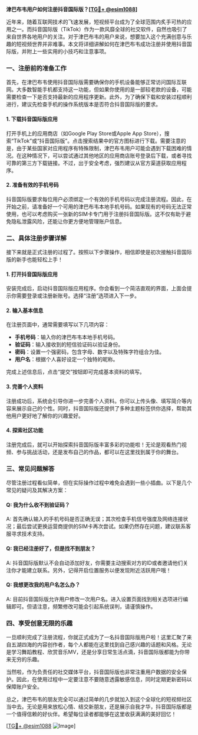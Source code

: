 **津巴布韦用户如何注册抖音国际版？[[TG💪+ @esim1088](https://t.me/s/esim1088)]**

近年来，随着互联网技术的飞速发展，短视频平台成为了全球范围内炙手可热的应用之一。而抖音国际版（TikTok）作为一款风靡全球的社交软件，自然也吸引了来自世界各地用户的关注。对于津巴布韦的用户来说，想要加入这个充满创意与乐趣的短视频世界并非难事。本文将详细讲解如何在津巴布韦成功注册并使用抖音国际版，并附上一些实用的小技巧和注意事项。

### 一、注册前的准备工作

首先，在津巴布韦使用抖音国际版需要确保你的手机设备能够正常访问国际互联网。大多数智能手机都支持这一功能，但如果你使用的是一部较老款的设备，可能需要检查一下是否支持最新的应用程序更新。此外，为了确保下载和安装过程顺利进行，建议先检查手机的操作系统版本是否符合抖音国际版的要求。

#### 1. 下载抖音国际版应用
打开手机上的应用商店（如Google Play Store或Apple App Store），搜索“TikTok”或“抖音国际版”。点击搜索结果中的官方图标进行下载。需要注意的是，由于某些国家对应用程序有特殊限制，津巴布韦用户可能会遇到下载困难的情况。在这种情况下，可以尝试通过其他地区的应用商店账号登录后下载，或者寻找可靠的第三方下载链接。不过，出于安全考虑，强烈建议从官方渠道获取应用程序。

#### 2. 准备有效的手机号码
抖音国际版要求每位用户必须绑定一个有效的手机号码以完成注册流程。因此，在开始之前，请准备好一个可用的津巴布韦本地手机号码。如果现有的号码无法正常使用，也可以考虑购买一张新的SIM卡专门用于注册抖音国际版。这不仅有助于避免隐私泄露风险，还能让你更方便地管理账户信息。

### 二、具体注册步骤详解

接下来就是正式注册的过程了。按照以下步骤操作，相信即使是初次接触抖音国际版的新手也能轻松上手！

#### 1. 打开抖音国际版应用
安装完成后，启动抖音国际版应用程序。你会看到一个简洁直观的界面，上面会提示你需要登录或注册新账号。选择“注册”选项进入下一步。

#### 2. 输入基本信息
在注册页面中，通常需要填写以下几项内容：
- **手机号码**：输入你的津巴布韦本地手机号码。
- **验证码**：输入接收到的短信验证码以验证身份。
- **密码**：设置一个强密码，包含字母、数字以及特殊字符组合为佳。
- **用户名**：根据个人喜好设定一个独特的昵称。

完成上述信息后，点击“提交”按钮即可完成基本资料的填写。

#### 3. 完善个人资料
注册成功后，系统会引导你进一步完善个人资料。你可以上传头像、填写简介等内容来展示自己的个性。同时，抖音国际版还提供了多种主题标签供你选择，帮助其他用户更好地了解你的兴趣爱好。

#### 4. 探索社区功能
注册完成后，就可以开始探索抖音国际版丰富多彩的功能啦！无论是观看热门视频、参与挑战活动，还是发布自己的作品，都可以在这里找到属于你的舞台。

### 三、常见问题解答

尽管注册过程看似简单，但在实际操作过程中难免会遇到一些小插曲。以下是几个常见的疑问及其解决方案：

#### Q: 我为什么收不到验证码？
A: 首先确认输入的手机号码是否正确无误；其次检查手机信号强度及网络连接状况；最后尝试更换运营商提供的SIM卡再次尝试。如果仍然存在问题，建议联系客服寻求技术支持。

#### Q: 我已经注册好了，但是找不到朋友？
A: 抖音国际版默认不会自动添加好友，你需要主动搜索对方的ID或者邀请他们关注你才能建立联系。另外，记得开启位置服务以便发现附近活跃用户哦！

#### Q: 我想更改我的用户名怎么办？
A: 目前抖音国际版允许用户修改一次用户名。进入设置页面找到相关选项进行编辑即可。但请注意，频繁修改可能会引起系统误判，请谨慎操作。

### 四、享受创意无限的乐趣

一旦顺利完成了注册流程，你就正式成为了一名抖音国际版用户啦！这里汇聚了来自五湖四海的内容创作者，每个人都能在这里找到自己感兴趣的话题和风格。无论是学习舞蹈教程、欣赏音乐MV，还是分享日常生活点滴，抖音国际版都能为你带来无穷的乐趣。

当然啦，作为负责任的社交媒体平台，抖音国际版也非常注重用户数据的安全保护。因此，在使用过程中一定要注意不要随意透露敏感信息，同时定期更新密码以保障账户安全。

总之，津巴布韦的朋友完全可以通过简单的几步就加入到这个全球化的短视频社区当中去。无论是用来放松心情、结交新朋友，还是展示自我才华，抖音国际版都是一个值得信赖的好伙伴。希望每位读者都能够在这里收获满满的美好回忆！

[[TG💪+ @esim1088](https://t.me/s/esim1088) ![Image](https://i.postimg.cc/4NQfJmqS/Snipaste-2025-05-13-00-14-12.png)]